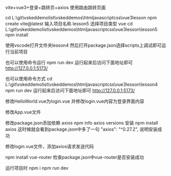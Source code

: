 vite+vue3+登录+跳转页+axios
使用路由跳转页面

cd L:\git\vskeddemolist\vskeddemos\htmljavascriptcss\vue3lesson
npm create vite@latest
输入项目名称
lesson5
选择项目类型
vue
cd L:\git\vskeddemolist\vskeddemos\htmljavascriptcss\vue3lesson\lesson5
npm install


使用vscode打开文件夹lesson4
然后打开package.json选择scripts上调试即可运行当前项目

也可以使用命令运行
npm run dev
运行起来后访问下面地址即可
http://127.0.0.1:5173/

也可以使用命令方式
cd L:\git\vskeddemolist\vskeddemos\htmljavascriptcss\vue3lesson\lesson4
npm run dev
运行起来后访问下面地址即可
http://127.0.0.1:5173/


修改HelloWorld.vue为login.vue
并修改login.vue内容为登录界面内容

修改App.vue文件


修改package.json添加依赖 axios
npm info axios versions
安装
npm install axios
这时候就会看到package.json中多了一句
    "axios": "^0.27.2",
说明安装成功

修改login.vue文件，添加axios请求发送代码

npm install vue-router
检查package.json中vue-router是否安装成功



运行项目时
npm i
npm run dev







